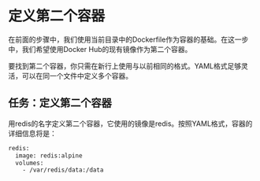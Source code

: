 # 定义第二个容器
在前面的步骤中，我们使用当前目录中的Dockerfile作为容器的基础。在这一步中，我们希望使用Docker Hub的现有镜像作为第二个容器。

要找到第二个容器，你只需在新行上使用与以前相同的格式。YAML格式足够灵活，可以在同一个文件中定义多个容器。

## 任务：定义第二个容器
用redis的名字定义第二个容器，它使用的镜像是redis。按照YAML格式，容器的详细信息将是：
```bash
redis:
  image: redis:alpine
  volumes:
    - /var/redis/data:/data
```
    